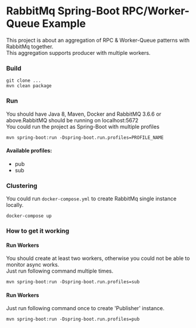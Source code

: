 # RabbitMq Spring-Boot RPC/Worker-Queue Example
This project is about an aggregation of RPC & Worker-Queue patterns with RabbitMq together.
<br/> This aggregation supports producer with multiple workers.

### Build
    git clone ...
    mvn clean package

### Run
You should have Java 8, Maven, Docker and RabbitMQ 3.6.6 or above.RabbitMQ should be running on localhost:5672<br/>
You could run the project as Spring-Boot with multiple profiles<br/>
    
    mvn spring-boot:run -Dspring-boot.run.profiles=PROFILE_NAME
    
#### Available profiles:
- pub
- sub

### Clustering
You could run `docker-compose.yml` to create RabbitMq single instance locally.<br/>

    docker-compose up

### How to get it working

#### Run Workers
You should create at least two workers, otherwise you could not be able to monitor async works.<br/>
Just run following command multiple times.
    
    mvn spring-boot:run -Dspring-boot.run.profiles=sub

#### Run Workers
Just run following command once to create 'Publisher' instance.

    mvn spring-boot:run -Dspring-boot.run.profiles=pub
